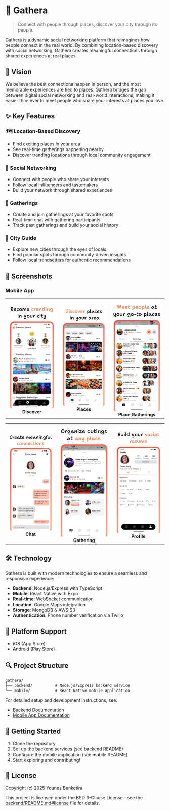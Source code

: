 # 🌟 Gathera

> Connect with people through places, discover your city through its people.

Gathera is a dynamic social networking platform that reimagines how people connect in the real world. By combining location-based discovery with social networking, Gathera creates meaningful connections through shared experiences at real places.

## 🎯 Vision

We believe the best connections happen in person, and the most memorable experiences are tied to places. Gathera bridges the gap between digital social networking and real-world interactions, making it easier than ever to meet people who share your interests at places you love.

## ✨ Key Features

### 🗺️ Location-Based Discovery

- Find exciting places in your area
- See real-time gatherings happening nearby
- Discover trending locations through local community engagement

### 👥 Social Networking

- Connect with people who share your interests
- Follow local influencers and tastemakers
- Build your network through shared experiences

### 🎉 Gatherings

- Create and join gatherings at your favorite spots
- Real-time chat with gathering participants
- Track past gatherings and build your social history

### 🧭 City Guide

- Explore new cities through the eyes of locals
- Find popular spots through community-driven insights
- Follow local trendsetters for authentic recommendations

## 📸 Screenshots

### Mobile App

<div align="center">
  <table>
    <tr>
      <td align="center">
        <img src="assets/screenshots/Discover.png" alt="Discover Feed" width="250"/><br>
        <b>Discover</b>
      </td>
      <td align="center">
        <img src="assets/screenshots/PlaceList.png" alt="Places" width="250"/><br>
        <b>Places</b>
      </td>
      <td align="center">
        <img src="assets/screenshots/PlaceGatheringList.png" alt="Place Gatherings" width="250"/><br>
        <b>Place Gatherings</b>
      </td>
    </tr>
  </table>

  <table>
    <tr>
      <td align="center">
        <img src="assets/screenshots/Messages.png" alt="Messages" width="250"/><br>
        <b>Chat</b>
      </td>
      <td align="center">
        <img src="assets/screenshots/Outings.png" alt="Outings" width="250"/><br>
        <b>Gathering</b>
      </td>
      <td align="center">
        <img src="assets/screenshots/Profile.png" alt="Profile" width="250"/><br>
        <b>Profile</b>
      </td>
    </tr>
  </table>
</div>

## 🛠️ Technology

Gathera is built with modern technologies to ensure a seamless and responsive experience:

- **Backend**: Node.js/Express with TypeScript
- **Mobile**: React Native with Expo
- **Real-time**: WebSocket communication
- **Location**: Google Maps integration
- **Storage**: MongoDB & AWS S3
- **Authentication**: Phone number verification via Twilio

## 📱 Platform Support

- iOS (App Store)
- Android (Play Store)

## 🔍 Project Structure

```
gathera/
├── backend/          # Node.js/Express backend service
└── mobile/           # React Native mobile application
```

For detailed setup and development instructions, see:

- [Backend Documentation](backend/README.md)
- [Mobile App Documentation](mobile/README.md)

## 🚀 Getting Started

1. Clone the repository
2. Set up the backend services (see backend README)
3. Configure the mobile application (see mobile README)
4. Start exploring and contributing!

## 📄 License

Copyright (c) 2025 Younes Benketira

This project is licensed under the BSD 3-Clause License - see the [backend/README.md#license](backend/README.md#license) file for details.
